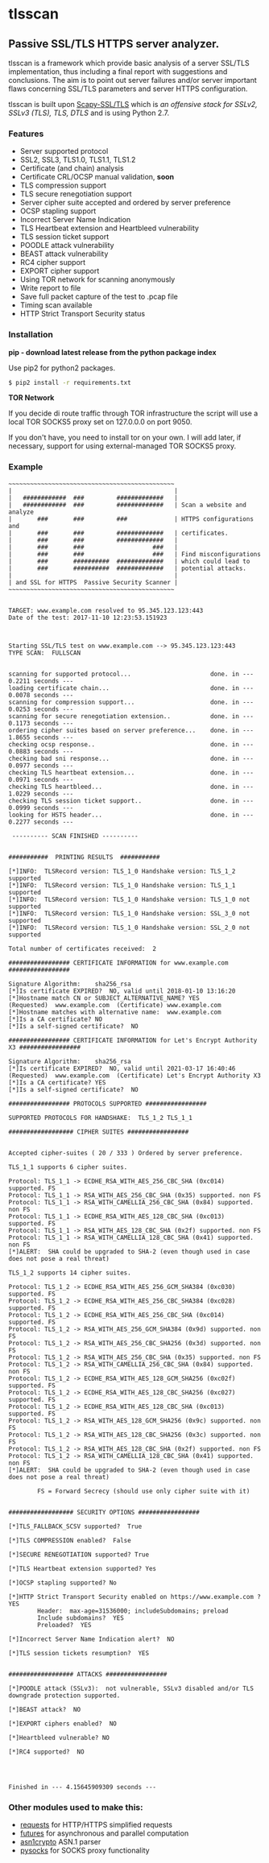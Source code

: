 # **tlsscan**

## Passive SSL/TLS HTTPS server analyzer. 

tlsscan is a framework which provide basic analysis of a server SSL/TLS implementation, thus including a final report with suggestions and conclusions. The aim is to point out server failures and/or server important flaws concerning SSL/TLS parameters and server HTTPS configuration.

tlsscan is built upon [Scapy-SSL/TLS](https://github.com/tintinweb/scapy-ssl_tls) which is <cite>an offensive stack for SSLv2, SSLv3 (TLS), TLS, DTLS </cite> and is using Python 2.7.

### **Features**
 * Server supported protocol
 * SSL2, SSL3, TLS1.0, TLS1.1, TLS1.2
 * Certificate (and chain) analysis
 * Certificate CRL/OCSP manual validation, **soon**
 * TLS compression support
 * TLS secure renegotiation support
 * Server cipher suite accepted and ordered by server preference
 * OCSP stapling support
 * Incorrect Server Name Indication
 * TLS Heartbeat extension and Heartbleed vulnerability
 * TLS session ticket support
 * POODLE attack vulnerability
 * BEAST attack vulnerability
 * RC4 cipher support
 * EXPORT cipher support
 * Using TOR network for scanning anonymously
 * Write report to file
 * Save full packet capture of the test to .pcap file
 * Timing scan available
 * HTTP Strict Transport Security status


### **Installation**
**pip - download latest release from the python package index**

Use pip2 for python2 packages.
```bash
$ pip2 install -r requirements.txt
```

**TOR Network**

If you decide di route traffic through TOR infrastructure the script will use a local TOR SOCKS5 proxy set on 127.0.0.0 on port 9050.

If you don't have, you need to install tor on your own. I will add later, if necessary, support for using external-managed TOR SOCKS5 proxy.

### **Example**
```
~~~~~~~~~~~~~~~~~~~~~~~~~~~~~~~~~~~~~~~~~~~~~~
|                                             |
|   ############  ###         #############   |
|   ############  ###         #############   | Scan a website and analyze 
|       ###       ###         ###             | HTTPS configurations and 
|       ###       ###         #############   | certificates.
|       ###       ###         #############   |
|       ###       ###                   ###   |
|       ###       ###                   ###   | Find misconfigurations
|       ###       ##########  #############   | which could lead to 
|       ###       ##########  #############   | potential attacks.
|                                             |
| and SSL for HTTPS  Passive Security Scanner |
~~~~~~~~~~~~~~~~~~~~~~~~~~~~~~~~~~~~~~~~~~~~~~


TARGET: www.example.com resolved to 95.345.123.123:443
Date of the test: 2017-11-10 12:23:53.151923



Starting SSL/TLS test on www.example.com --> 95.345.123.123:443
TYPE SCAN:  FULLSCAN


scanning for supported protocol...                      done. in --- 0.2211 seconds ---
loading certificate chain...                            done. in --- 0.0078 seconds ---
scanning for compression support...                     done. in --- 0.0253 seconds ---
scanning for secure renegotiation extension..           done. in --- 0.1173 seconds ---
ordering cipher suites based on server preference...    done. in --- 1.8655 seconds ---
checking ocsp response..                                done. in --- 0.0883 seconds ---
checking bad sni response...                            done. in --- 0.0977 seconds ---
checking TLS heartbeat extension...                     done. in --- 0.0971 seconds ---
checking TLS heartbleed...                              done. in --- 1.0229 seconds ---
checking TLS session ticket support..                   done. in --- 0.0999 seconds ---
looking for HSTS header...                              done. in --- 0.2277 seconds ---

 ---------- SCAN FINISHED ----------


###########  PRINTING RESULTS  ###########

[*]INFO:  TLSRecord version: TLS_1_0 Handshake version: TLS_1_2 supported
[*]INFO:  TLSRecord version: TLS_1_0 Handshake version: TLS_1_1 supported
[*]INFO:  TLSRecord version: TLS_1_0 Handshake version: TLS_1_0 not supported
[*]INFO:  TLSRecord version: TLS_1_0 Handshake version: SSL_3_0 not supported
[*]INFO:  TLSRecord version: TLS_1_0 Handshake version: SSL_2_0 not supported

Total number of certificates received:  2

################# CERTIFICATE INFORMATION for www.example.com #################

Signature Algorithm:    sha256_rsa
[*]Is certificate EXPIRED?  NO, valid until 2018-01-10 13:16:20
[*]Hostname match CN or SUBJECT_ALTERNATIVE_NAME? YES
(Requested)  www.example.com  (Certificate) www.example.com
[*]Hostname matches with alternative name:  www.example.com
[*]Is a CA certificate? NO
[*]Is a self-signed certificate?  NO

################# CERTIFICATE INFORMATION for Let's Encrypt Authority X3 #################

Signature Algorithm:    sha256_rsa
[*]Is certificate EXPIRED?  NO, valid until 2021-03-17 16:40:46
(Requested)  www.example.com  (Certificate) Let's Encrypt Authority X3
[*]Is a CA certificate? YES
[*]Is a self-signed certificate?  NO

################# PROTOCOLS SUPPORTED #################

SUPPORTED PROTOCOLS FOR HANDSHAKE:  TLS_1_2 TLS_1_1 

################## CIPHER SUITES #################


Accepted cipher-suites ( 20 / 333 ) Ordered by server preference.

TLS_1_1 supports 6 cipher suites.

Protocol: TLS_1_1 -> ECDHE_RSA_WITH_AES_256_CBC_SHA (0xc014) supported. FS
Protocol: TLS_1_1 -> RSA_WITH_AES_256_CBC_SHA (0x35) supported. non FS
Protocol: TLS_1_1 -> RSA_WITH_CAMELLIA_256_CBC_SHA (0x84) supported. non FS
Protocol: TLS_1_1 -> ECDHE_RSA_WITH_AES_128_CBC_SHA (0xc013) supported. FS
Protocol: TLS_1_1 -> RSA_WITH_AES_128_CBC_SHA (0x2f) supported. non FS
Protocol: TLS_1_1 -> RSA_WITH_CAMELLIA_128_CBC_SHA (0x41) supported. non FS
[*]ALERT:  SHA could be upgraded to SHA-2 (even though used in case does not pose a real threat) 

TLS_1_2 supports 14 cipher suites.

Protocol: TLS_1_2 -> ECDHE_RSA_WITH_AES_256_GCM_SHA384 (0xc030) supported. FS
Protocol: TLS_1_2 -> ECDHE_RSA_WITH_AES_256_CBC_SHA384 (0xc028) supported. FS
Protocol: TLS_1_2 -> ECDHE_RSA_WITH_AES_256_CBC_SHA (0xc014) supported. FS
Protocol: TLS_1_2 -> RSA_WITH_AES_256_GCM_SHA384 (0x9d) supported. non FS
Protocol: TLS_1_2 -> RSA_WITH_AES_256_CBC_SHA256 (0x3d) supported. non FS
Protocol: TLS_1_2 -> RSA_WITH_AES_256_CBC_SHA (0x35) supported. non FS
Protocol: TLS_1_2 -> RSA_WITH_CAMELLIA_256_CBC_SHA (0x84) supported. non FS
Protocol: TLS_1_2 -> ECDHE_RSA_WITH_AES_128_GCM_SHA256 (0xc02f) supported. FS
Protocol: TLS_1_2 -> ECDHE_RSA_WITH_AES_128_CBC_SHA256 (0xc027) supported. FS
Protocol: TLS_1_2 -> ECDHE_RSA_WITH_AES_128_CBC_SHA (0xc013) supported. FS
Protocol: TLS_1_2 -> RSA_WITH_AES_128_GCM_SHA256 (0x9c) supported. non FS
Protocol: TLS_1_2 -> RSA_WITH_AES_128_CBC_SHA256 (0x3c) supported. non FS
Protocol: TLS_1_2 -> RSA_WITH_AES_128_CBC_SHA (0x2f) supported. non FS
Protocol: TLS_1_2 -> RSA_WITH_CAMELLIA_128_CBC_SHA (0x41) supported. non FS
[*]ALERT:  SHA could be upgraded to SHA-2 (even though used in case does not pose a real threat) 

        FS = Forward Secrecy (should use only cipher suite with it)


################## SECURITY OPTIONS #################

[*]TLS_FALLBACK_SCSV supported?  True

[*]TLS COMPRESSION enabled?  False

[*]SECURE RENEGOTIATION supported? True

[*]TLS Heartbeat extension supported? Yes

[*]OCSP stapling supported? No

[*]HTTP Strict Transport Security enabled on https://www.example.com ?  YES
        Header:  max-age=31536000; includeSubdomains; preload
        Include subdomains?  YES
        Preloaded?  YES

[*]Incorrect Server Name Indication alert?  NO

[*]TLS session tickets resumption?  YES


################## ATTACKS #################

[*]POODLE attack (SSLv3):  not vulnerable, SSLv3 disabled and/or TLS downgrade protection supported.

[*]BEAST attack?  NO

[*]EXPORT ciphers enabled?  NO

[*]Heartbleed vulnerable? NO

[*]RC4 supported?  NO




Finished in --- 4.15645909309 seconds ---
```

### Other modules used to make this:

 * [requests](https://pypi.python.org/pypi/requests) for HTTP/HTTPS simplified requests
 * [futures](https://pythonhosted.org/futures/) for asynchronous and parallel computation
 * [asn1crypto](https://pypi.python.org/pypi/asn1crypto/0.22.0) ASN.1 parser
 * [pysocks](https://pypi.python.org/pypi/PySocks) for SOCKS proxy functionality
